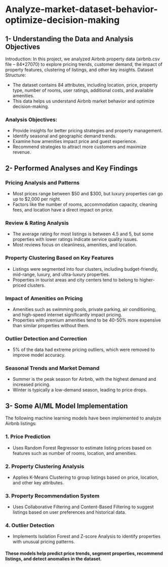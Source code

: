 # Analyze-market-dataset-behavior-optimize-decision-making
## 1-	Understanding the Data and Analysis Objectives
Introduction:
In this project, we analyzed Airbnb property data (airbnb.csv file – 84*27070) to explore pricing trends, customer demand, the impact of property features, clustering of listings, and other key insights.
Dataset Structure:
*	The dataset contains 84 attributes, including location, price, property type, number of rooms, user ratings, additional costs, and available amenities.
*	This data helps us understand Airbnb market behavior and optimize decision-making.
  
### Analysis Objectives:
-	Provide insights for better pricing strategies and property management.
- Identify seasonal and geographic demand trends.
-	Examine how amenities impact price and guest experience.
-	Recommend strategies to attract more customers and maximize revenue.

## 2-	Performed Analyses and Key Findings
### Pricing Analysis and Patterns
-	Most prices range between $50 and $300, but luxury properties can go up to $2,000 per night.
-	Factors like the number of rooms, accommodation capacity, cleaning fees, and location have a direct impact on price.
### Review & Rating Analysis
-	The average rating for most listings is between 4.5 and 5, but some properties with lower ratings indicate service quality issues.
-	Most reviews focus on cleanliness, amenities, and location.
### Property Clustering Based on Key Features
-	Listings were segmented into four clusters, including budget-friendly, mid-range, luxury, and ultra-luxury properties.
-	Properties in tourist areas and city centers tend to belong to higher-priced clusters.
### Impact of Amenities on Pricing
-	Amenities such as swimming pools, private parking, air conditioning, and high-speed internet significantly impact pricing.
-	Properties with premium amenities tend to be 40-50% more expensive than similar properties without them.
### Outlier Detection and Correction
-	5% of the data had extreme pricing outliers, which were removed to improve model accuracy.
### Seasonal Trends and Market Demand
-	Summer is the peak season for Airbnb, with the highest demand and increased pricing.
-	Winter is typically a low-demand season, leading to price drops.

## 3-	Some AI/ML Model Implementation
The following machine learning models have been implemented to analyze Airbnb listings:
### 1.	Price Prediction
-	Uses Random Forest Regressor to estimate listing prices based on features such as number of rooms, location, and amenities.
### 2.	Property Clustering Analysis
-	Applies K-Means Clustering to group listings based on price, location, and other key attributes.
### 3.	Property Recommendation System
-	Uses Collaborative Filtering and Content-Based Filtering to suggest listings based on user preferences and historical data.
### 4.	Outlier Detection
-	Implements Isolation Forest and Z-score Analysis to identify properties with unusual pricing patterns.
  
#### These models help predict price trends, segment properties, recommend listings, and detect anomalies in the dataset.

